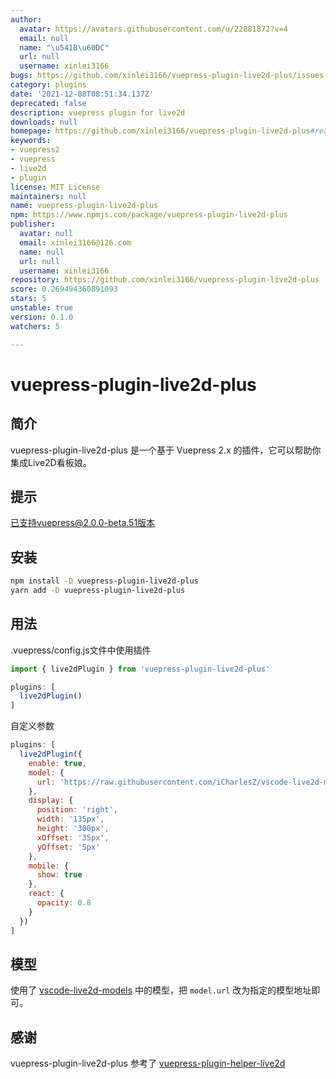 ```yaml
---
author:
  avatar: https://avatars.githubusercontent.com/u/22881872?v=4
  email: null
  name: "\u541B\u60DC"
  url: null
  username: xinlei3166
bugs: https://github.com/xinlei3166/vuepress-plugin-live2d-plus/issues
category: plugins
date: '2021-12-08T08:51:34.137Z'
deprecated: false
description: vuepress plugin for live2d
downloads: null
homepage: https://github.com/xinlei3166/vuepress-plugin-live2d-plus#readme
keywords:
- vuepress2
- vuepress
- live2d
- plugin
license: MIT License
maintainers: null
name: vuepress-plugin-live2d-plus
npm: https://www.npmjs.com/package/vuepress-plugin-live2d-plus
publisher:
  avatar: null
  email: xinlei3166@126.com
  name: null
  url: null
  username: xinlei3166
repository: https://github.com/xinlei3166/vuepress-plugin-live2d-plus
score: 0.269494360891093
stars: 5
unstable: true
version: 0.1.0
watchers: 5

---
```


# vuepress-plugin-live2d-plus

## 简介

vuepress-plugin-live2d-plus 是一个基于 Vuepress 2.x 的插件，它可以帮助你集成Live2D看板娘。

## 提示
已支持vuepress@2.0.0-beta.51版本

## 安装

```bash
npm install -D vuepress-plugin-live2d-plus
yarn add -D vuepress-plugin-live2d-plus
```


## 用法

.vuepress/config.js文件中使用插件

```js
import { live2dPlugin } from 'vuepress-plugin-live2d-plus'

plugins: [
  live2dPlugin()
]
```

自定义参数

```js
plugins: [
  live2dPlugin({
    enable: true,
    model: {
      url: 'https://raw.githubusercontent.com/iCharlesZ/vscode-live2d-models/master/model-library/hibiki/hibiki.model.json'
    },
    display: {
      position: 'right',
      width: '135px',
      height: '300px',
      xOffset: '35px',
      yOffset: '5px'
    },
    mobile: {
      show: true
    },
    react: {
      opacity: 0.8
    }
  })
]
```


## 模型
使用了 [vscode-live2d-models](https://github.com/iCharlesZ/vscode-live2d-models#url) 中的模型，把 `model.url` 改为指定的模型地址即可。


## 感谢
vuepress-plugin-live2d-plus 参考了 [vuepress-plugin-helper-live2d](https://github.com/JoeyBling/vuepress-plugin-helper-live2d)

